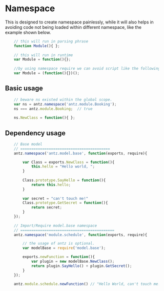 Namespace
=========

This is designed to create namespace painlessly, while it will also helps in avoiding code not being loaded within different namespace, like the example shown below.

```javascript
    // this will run in parsing phrase
    function Module(){ };
    
    // this will run in runtime
    var Module = function(){};
    
    //by using namespace require we can avoid script like the following:
    var Module = (function(){})();
```

Basic usage
------------

```javascript
    // beware ns existed within the global scope.
    var ns = antz.namespace('antz.module.Booking');
    ns === antz.module.Booking;  // true
    
    ns.NewClass = function(){ };
```

Dependency usage
--------------

```javascript
    // Base model
    // =========================================
    antz.namespace('antz.model.base', function(exports, require){

        var Class = exports.NewClass = function(){
            this.hello = "Hello world, ";
        }
    
        Class.prototype.SayHello = function(){
            return this.hello;
        }
        
        var secret = "can't touch me!"
        Class.prototype.GetSecret = function(){
            return secret;
        }
    });
    
    // Import/Require model.base namespace
    // ===========================================
    antz.namespace('module.schedule', function(exports, require){

        // the usage of antz is optional.
        var modelBase = require('model.base'); 

        exports.newFunction = function(){
            var plugin = new modelBase.NewClass();
            return plugin.SayHello() + plugin.GetSecret();
        }
    });

    antz.module.schedule.newFunction() // "Hello World, can't touch me!"
    
```
